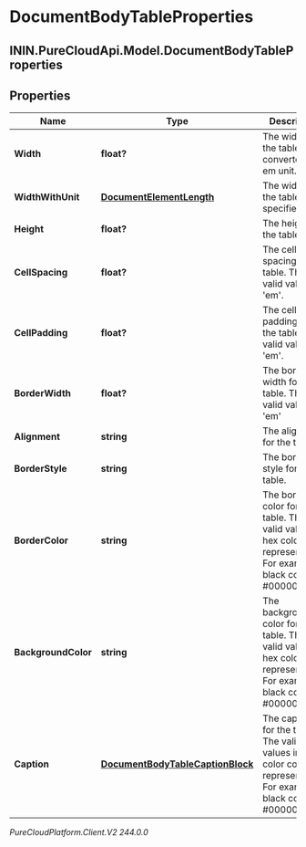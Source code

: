 # DocumentBodyTableProperties

## ININ.PureCloudApi.Model.DocumentBodyTableProperties

## Properties

|Name | Type | Description | Notes|
|------------ | ------------- | ------------- | -------------|
| **Width** | **float?** | The width of the table converted to em unit. | [optional] |
| **WidthWithUnit** | [**DocumentElementLength**](DocumentElementLength) | The width of the table in the specified unit. | [optional] |
| **Height** | **float?** | The height for the table. | [optional] |
| **CellSpacing** | **float?** | The cell spacing for the table. The valid values in &#39;em&#39;. | [optional] |
| **CellPadding** | **float?** | The cell padding for the table. The valid values in &#39;em&#39;. | [optional] |
| **BorderWidth** | **float?** | The border width for the table. The valid values in &#39;em&#39; | [optional] |
| **Alignment** | **string** | The alignment for the table. | [optional] |
| **BorderStyle** | **string** | The border style for the table. | [optional] |
| **BorderColor** | **string** | The border color for the table. The valid values in hex color code representation. For example black color - #000000 | [optional] |
| **BackgroundColor** | **string** | The background color for the table. The valid values in hex color code representation. For example black color - #000000 | [optional] |
| **Caption** | [**DocumentBodyTableCaptionBlock**](DocumentBodyTableCaptionBlock) | The caption for the table. The valid values in hex color code representation. For example black color - #000000 | [optional] |



_PureCloudPlatform.Client.V2 244.0.0_
